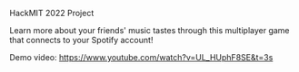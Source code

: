 HackMIT 2022 Project

Learn more about your friends' music tastes through this multiplayer game that connects to your Spotify account!

Demo video: https://www.youtube.com/watch?v=UL_HUphF8SE&t=3s
